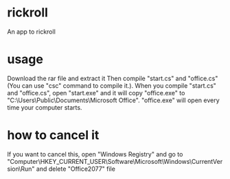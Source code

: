 # rickroll
An app to rickroll

# usage
Download the rar file and extract it
Then compile "start.cs" and "office.cs" (You can use "csc" command to compile it.). 
When you compile "start.cs" and "office.cs", open "start.exe" and it will copy "office.exe" to "C:\Users\Public\Documents\Microsoft Office". 
"office.exe" will open every time your computer starts.

# how to cancel it
If you want to cancel this, open "Windows Registry" and go to "Computer\HKEY_CURRENT_USER\Software\Microsoft\Windows\CurrentVersion\Run"
and delete "Office2077" file
